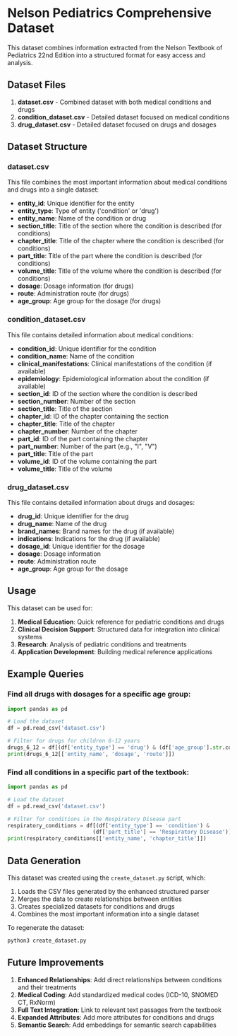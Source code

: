 # Nelson Pediatrics Comprehensive Dataset

This dataset combines information extracted from the Nelson Textbook of Pediatrics 22nd Edition into a structured format for easy access and analysis.

## Dataset Files

1. **dataset.csv** - Combined dataset with both medical conditions and drugs
2. **condition_dataset.csv** - Detailed dataset focused on medical conditions
3. **drug_dataset.csv** - Detailed dataset focused on drugs and dosages

## Dataset Structure

### dataset.csv

This file combines the most important information about medical conditions and drugs into a single dataset:

- **entity_id**: Unique identifier for the entity
- **entity_type**: Type of entity ('condition' or 'drug')
- **entity_name**: Name of the condition or drug
- **section_title**: Title of the section where the condition is described (for conditions)
- **chapter_title**: Title of the chapter where the condition is described (for conditions)
- **part_title**: Title of the part where the condition is described (for conditions)
- **volume_title**: Title of the volume where the condition is described (for conditions)
- **dosage**: Dosage information (for drugs)
- **route**: Administration route (for drugs)
- **age_group**: Age group for the dosage (for drugs)

### condition_dataset.csv

This file contains detailed information about medical conditions:

- **condition_id**: Unique identifier for the condition
- **condition_name**: Name of the condition
- **clinical_manifestations**: Clinical manifestations of the condition (if available)
- **epidemiology**: Epidemiological information about the condition (if available)
- **section_id**: ID of the section where the condition is described
- **section_number**: Number of the section
- **section_title**: Title of the section
- **chapter_id**: ID of the chapter containing the section
- **chapter_title**: Title of the chapter
- **chapter_number**: Number of the chapter
- **part_id**: ID of the part containing the chapter
- **part_number**: Number of the part (e.g., "I", "V")
- **part_title**: Title of the part
- **volume_id**: ID of the volume containing the part
- **volume_title**: Title of the volume

### drug_dataset.csv

This file contains detailed information about drugs and dosages:

- **drug_id**: Unique identifier for the drug
- **drug_name**: Name of the drug
- **brand_names**: Brand names for the drug (if available)
- **indications**: Indications for the drug (if available)
- **dosage_id**: Unique identifier for the dosage
- **dosage**: Dosage information
- **route**: Administration route
- **age_group**: Age group for the dosage

## Usage

This dataset can be used for:

1. **Medical Education**: Quick reference for pediatric conditions and drugs
2. **Clinical Decision Support**: Structured data for integration into clinical systems
3. **Research**: Analysis of pediatric conditions and treatments
4. **Application Development**: Building medical reference applications

## Example Queries

### Find all drugs with dosages for a specific age group:

```python
import pandas as pd

# Load the dataset
df = pd.read_csv('dataset.csv')

# Filter for drugs for children 6-12 years
drugs_6_12 = df[(df['entity_type'] == 'drug') & (df['age_group'].str.contains('6-12', na=False))]
print(drugs_6_12[['entity_name', 'dosage', 'route']])
```

### Find all conditions in a specific part of the textbook:

```python
import pandas as pd

# Load the dataset
df = pd.read_csv('dataset.csv')

# Filter for conditions in the Respiratory Disease part
respiratory_conditions = df[(df['entity_type'] == 'condition') & 
                           (df['part_title'] == 'Respiratory Disease')]
print(respiratory_conditions[['entity_name', 'chapter_title']])
```

## Data Generation

This dataset was created using the `create_dataset.py` script, which:

1. Loads the CSV files generated by the enhanced structured parser
2. Merges the data to create relationships between entities
3. Creates specialized datasets for conditions and drugs
4. Combines the most important information into a single dataset

To regenerate the dataset:

```bash
python3 create_dataset.py
```

## Future Improvements

1. **Enhanced Relationships**: Add direct relationships between conditions and their treatments
2. **Medical Coding**: Add standardized medical codes (ICD-10, SNOMED CT, RxNorm)
3. **Full Text Integration**: Link to relevant text passages from the textbook
4. **Expanded Attributes**: Add more attributes for conditions and drugs
5. **Semantic Search**: Add embeddings for semantic search capabilities
